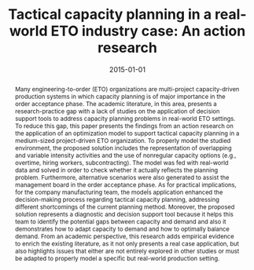 ---
title: 'Tactical capacity planning in a real-world ETO industry case: An action research'
# If group member, use folder name in /content/authors
authors:
  - Andréa Nunes Carvalho
  - g_fabricio-oliveira
  - Luiz Felipe Scavarda
date: 2015-01-01
doi: 10.1016/j.ijpe.2015.05.032

# Schedule page publish date (NOT publication's date).
publishDate: 2017-01-01

# Publication type.
# Legend: 0 = Uncategorized; 1 = Conference paper; 2 = Journal article;
# 3 = Preprint / Working Paper; 4 = Report; 5 = Book; 6 = Book section;
# 7 = Thesis; 8 = Patent
publication_types: ['2']

# Publication name and optional abbreviated publication name. Notice * * on title. # Publication name and optional abbreviated publication name. Quote marks needed for Markdown typesetting
publication: '*International Journal of Production Economics*'
publication_short: ''

abstract: Many engineering-to-order (ETO) organizations are multi-project capacity-driven
  production systems in which capacity planning is of major importance in the order
  acceptance phase. The academic literature, in this area, presents a research-practice
  gap with a lack of studies on the application of decision support tools to address
  capacity planning problems in real-world ETO settings. To reduce this gap, this
  paper presents the findings from an action research on the application of an optimization
  model to support tactical capacity planning in a medium-sized project-driven ETO
  organization. To properly model the studied environment, the proposed solution includes
  the representation of overlapping and variable intensity activities and the use
  of nonregular capacity options (e.g., overtime, hiring workers, subcontracting).
  The model was fed with real-world data and solved in order to check whether it actually
  reflects the planning problem. Furthermore, alternative scenarios were also generated
  to assist the management board in the order acceptance phase. As for practical implications,
  for the company manufacturing team, the modeĺs application enhanced the decision-making
  process regarding tactical capacity planning, addressing different shortcomings
  of the current planning method. Moreover, the proposed solution represents a diagnostic
  and decision support tool because it helps this team to identify the potential gaps
  between capacity and demand and also it demonstrates how to adapt capacity to demand
  and how to optimally balance demand. From an academic perspective, this research
  adds empirical evidence to enrich the existing literature, as it not only presents
  a real case application, but also highlights issues that either are not entirely
  explored in other studies or must be adapted to properly model a specific but real-world
  production setting.

# Summary. An optional shortened abstract.
summary: 

# Not in use. Could be used for keywords 
tags:
  
featured: false

# links:
url_pdf: ''
url_code: ''
url_dataset: ''
url_poster: ''
url_project: ''
url_slides: ''
url_source: ''
url_video: ''

# Categories
#  These asociate the publications with the icons representing reearch topics and application areas
categories: [Production and operations planning]

# Associated Projects (optional).
#   Associate this publication with one or more of your projects.
#   Simply enter your project's folder or file name without extension.
#   E.g. `internal-project` references `content/project/internal-project/index.md`.
#   Otherwise, set `projects: []`.
projects: []

# Featured image
# To use, add an image named `featured.jpg/png` to your page's folder.
# Focal points: Smart, Center, TopLeft, Top, TopRight, Left, Right, BottomLeft, Bottom, BottomRight.
image:
  caption: ''
  focal_point: ''
  preview_only: false
---
